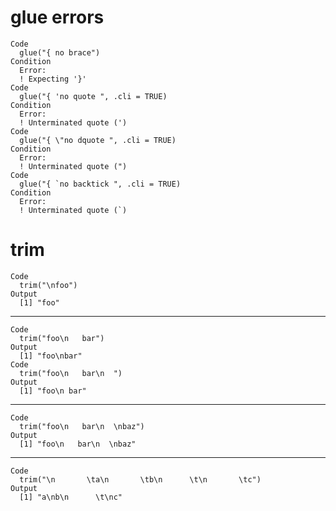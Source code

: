 # glue errors

    Code
      glue("{ no brace")
    Condition
      Error:
      ! Expecting '}'
    Code
      glue("{ 'no quote ", .cli = TRUE)
    Condition
      Error:
      ! Unterminated quote (')
    Code
      glue("{ \"no dquote ", .cli = TRUE)
    Condition
      Error:
      ! Unterminated quote (")
    Code
      glue("{ `no backtick ", .cli = TRUE)
    Condition
      Error:
      ! Unterminated quote (`)

# trim

    Code
      trim("\nfoo")
    Output
      [1] "foo"

---

    Code
      trim("foo\n   bar")
    Output
      [1] "foo\nbar"
    Code
      trim("foo\n   bar\n  ")
    Output
      [1] "foo\n bar"

---

    Code
      trim("foo\n   bar\n  \nbaz")
    Output
      [1] "foo\n   bar\n  \nbaz"

---

    Code
      trim("\n       \ta\n       \tb\n      \t\n       \tc")
    Output
      [1] "a\nb\n      \t\nc"


